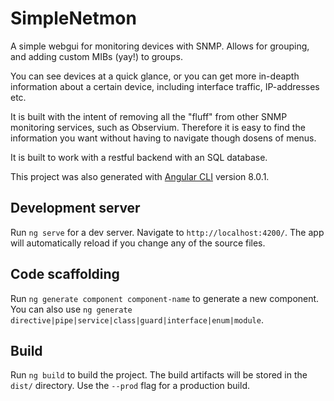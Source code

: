 # SimpleNetmon

A simple webgui for monitoring devices with SNMP. Allows for grouping, and adding custom MIBs (yay!) to groups.

You can see devices at a quick glance, or you can get more in-deapth information about a certain device, including interface traffic, IP-addresses etc. 

It is built with the intent of removing all the "fluff" from other SNMP monitoring services, such as Observium. Therefore it is easy to find the information you want without having to navigate though dosens of menus.

It is built to work with a restful backend with an SQL database. 

This project was also generated with [Angular CLI](https://github.com/angular/angular-cli) version 8.0.1.

## Development server

Run `ng serve` for a dev server. Navigate to `http://localhost:4200/`. The app will automatically reload if you change any of the source files.

## Code scaffolding

Run `ng generate component component-name` to generate a new component. You can also use `ng generate directive|pipe|service|class|guard|interface|enum|module`.

## Build

Run `ng build` to build the project. The build artifacts will be stored in the `dist/` directory. Use the `--prod` flag for a production build.

